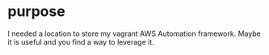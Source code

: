 # purpose   
I needed a location to store my vagrant AWS Automation framework. Maybe it is useful and you find a way to leverage it.

